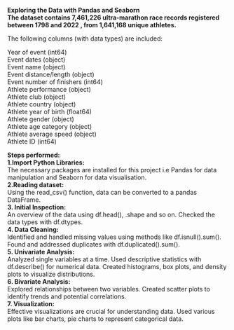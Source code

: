 **Exploring the Data with Pandas and Seaborn**<br>
**The dataset contains 7,461,226 ultra-marathon race records registered between 1798 and 2022 , from 1,641,168 unique athletes.**

The following columns (with data types) are included:

Year of event (int64)<br>
Event dates (object)<br>
Event name (object)<br>
Event distance/length (object)<br>
Event number of finishers (int64)<br>
Athlete performance (object)<br>
Athlete club (object)<br>
Athlete country (object)<br>
Athlete year of birth (float64)<br>
Athlete gender (object)<br>
Athlete age category (object)<br>
Athlete average speed (object)<br>
Athlete ID (int64)<br>

**Steps performed:** <br>
**1.Import Python Libraries:** <br>
The necessary packages are installed for this project i.e Pandas for data manipulation and Seaborn for data visualisation.<br>
**2.Reading dataset:** <br>
 Using the read_csv() function, data can be converted to a pandas DataFrame.<br>
**3. Initial Inspection:** <br>
An overview of the data using df.head(), .shape and so on.
Checked the data types with df.dtypes.<br>
**4. Data Cleaning:** <br>
Identified and handled missing values using methods like df.isnull().sum().
Found and addressed duplicates with df.duplicated().sum().<br>
**5. Univariate Analysis:** <br>
Analyzed single variables at a time.
Used descriptive statistics with df.describe() for numerical data.
Created histograms, box plots, and density plots to visualize distributions.<br>
**6. Bivariate Analysis:** <br>
Explored relationships between two variables.
Created scatter plots to identify trends and potential correlations.<br>
**7. Visualization:** <br>
Effective visualizations are crucial for understanding data.
Used various plots like bar charts, pie charts to represent categorical data.<br>













